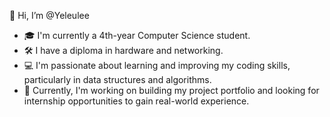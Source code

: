 👋 Hi, I’m @Yeleulee
-  🎓 I'm currently a 4th-year Computer Science student.
- 🛠 I have a diploma in hardware and networking.
- 💻 I'm passionate about learning and improving my coding skills, particularly in data structures and algorithms.
- 🚀 Currently, I'm working on building my project portfolio and looking for internship opportunities to gain real-world experience.
